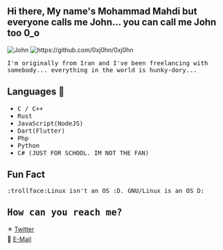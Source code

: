 ## Hi there, My name's Mohammad Mahdi but everyone calls me John... you can call me John too 0_o
<img src="https://github-readme-stats.vercel.app/api/wakatime?username=xj0hn&theme=nightowl&show_icons=true" alt="John"/>
<img src="https://github-readme-stats.vercel.app/api/top-langs/?username=0xj0hn&theme=nightowl&hide=html,css,scss" alt="https://github.com/0xj0hn/0xj0hn"/>


<samp>I'm originally from Iran and I've been freelancing with somebody...
everything in the world is hunky-dory...

## Languages 🔨
- <samp>C / C++
- <samp>Rust
- <samp>JavaScript(NodeJS)
- <samp>Dart(Flutter)
- <samp>Php
- <samp>Python
- <samp>C# (JUST FOR SCHOOL. IM NOT THE FAN)



## Fun Fact
<samp>:trollface:Linux isn't an OS :D. GNU/Linux is an OS D:

## <samp>How can you reach me?
✴️ [Twitter](https://twitter.com/i_am_j0hn) </br>
📧 [E-Mail](mailto:knightxh7@gmail.com)

